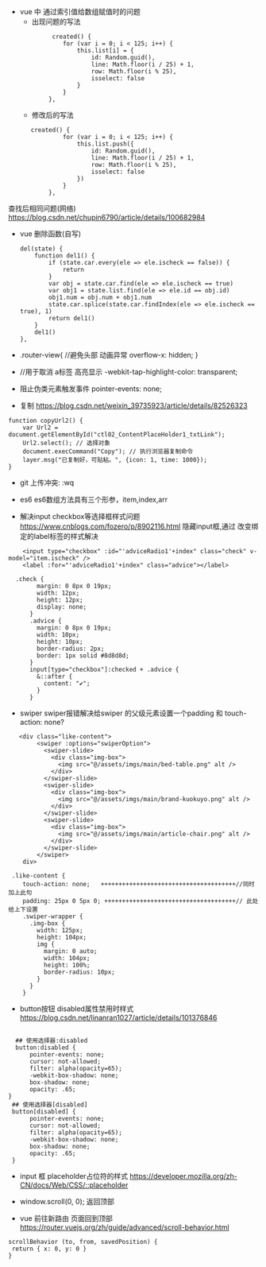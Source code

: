 + vue 中 通过索引值给数组赋值时的问题
    + 出现问题的写法
    ```
             created() {
                for (var i = 0; i < 125; i++) {
                    this.list[i] = {
                        id: Random.guid(),
                        line: Math.floor(i / 25) + 1,
                        row: Math.floor(i % 25),
                        isselect: false
                    }
                }
            },
    ```
    + 修改后的写法
    ```
       created() {
                for (var i = 0; i < 125; i++) {
                    this.list.push({
                        id: Random.guid(),
                        line: Math.floor(i / 25) + 1,
                        row: Math.floor(i % 25),
                        isselect: false
                    })
                }
            },
    ```
查找后相同问题(网络)
https://blog.csdn.net/chupin6790/article/details/100682984
+ vue 删除函数(自写)
    ```  
    del(state) {
        function del1() {
            if (state.car.every(ele => ele.ischeck == false)) {
                return
            }
            var obj = state.car.find(ele => ele.ischeck == true)
            var obj1 = state.list.find(ele => ele.id == obj.id)
            obj1.num = obj.num + obj1.num
            state.car.splice(state.car.findIndex(ele => ele.ischeck == true), 1)
            return del1()
        }
        del1()
    },
    ```
+ .router-view{
    //避免头部 动画异常
  overflow-x: hidden;
}
+ //用于取消 a标签 高亮显示 
  -webkit-tap-highlight-color: transparent;
+ 阻止伪类元素触发事件
  pointer-events: none;


+ 复制
https://blog.csdn.net/weixin_39735923/article/details/82526323
```
function copyUrl2() {
    var Url2 = document.getElementById("ctl02_ContentPlaceHolder1_txtLink");
    Url2.select(); // 选择对象
    document.execCommand("Copy"); // 执行浏览器复制命令
    layer.msg("已复制好，可贴粘。", {icon: 1, time: 1000});
}
```
+ git
 上传冲突: :wq

+ es6
es6数组方法具有三个形参，item,index,arr

+ 解决input checkbox等选择框样式问题
https://www.cnblogs.com/fozero/p/8902116.html
隐藏input框,通过 改变绑定的label标签的样式解决
```
    <input type="checkbox" :id="'adviceRadio1'+index" class="check" v-model="item.ischeck" />
    <label :for="'adviceRadio1'+index" class="advice"></label>

  .check {
        margin: 0 8px 0 19px;
        width: 12px;
        height: 12px;
        display: none;
      }
      .advice {
        margin: 0 8px 0 19px;
        width: 10px;
        height: 10px;
        border-radius: 2px;
        border: 1px solid #8d8d8d;
      }
      input[type="checkbox"]:checked + .advice {
        &::after {
          content: "✔";
        }
      }
```
+ swiper
swiper报错解决给swiper 的父级元素设置一个padding 和 touch-action: none?
```
   <div class="like-content">
        <swiper :options="swiperOption">
          <swiper-slide>
            <div class="img-box">
              <img src="@/assets/imgs/main/bed-table.png" alt />
            </div>
          </swiper-slide>
          <swiper-slide>
            <div class="img-box">
              <img src="@/assets/imgs/main/brand-kuokuyo.png" alt />
            </div>
          </swiper-slide>
          <swiper-slide>
            <div class="img-box">
              <img src="@/assets/imgs/main/article-chair.png" alt />
            </div>
          </swiper-slide>
        </swiper>
    div>

 .like-content {
    touch-action: none;   ++++++++++++++++++++++++++++++++++++++//同时加上此句
    padding: 25px 0 5px 0; +++++++++++++++++++++++++++++++++++++// 此处给上下设置
    .swiper-wrapper {
      .img-box {
        width: 125px;
        height: 104px;
        img {
          margin: 0 auto;
          width: 104px;
          height: 100%;
          border-radius: 10px;
        }
      }
    }
```
+ button按钮 disabled属性禁用时样式
https://blog.csdn.net/linanran1027/article/details/101376846

```

  ## 使用选择器:disabled
  button:disabled {
      pointer-events: none;
      cursor: not-allowed;
      filter: alpha(opacity=65);
      -webkit-box-shadow: none;
      box-shadow: none;
      opacity: .65;    
}
 ## 使用选择器[disabled]
 button[disabled] {
      pointer-events: none;
      cursor: not-allowed;
      filter: alpha(opacity=65);
      -webkit-box-shadow: none;
      box-shadow: none;
      opacity: .65;    
 }
 ```

 + input 框  placeholder占位符的样式
 https://developer.mozilla.org/zh-CN/docs/Web/CSS/::placeholder

 +    window.scroll(0, 0);
 返回顶部

 + vue 前往新路由 页面回到顶部
 https://router.vuejs.org/zh/guide/advanced/scroll-behavior.html
 ```
 scrollBehavior (to, from, savedPosition) {
  return { x: 0, y: 0 }
}
```